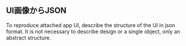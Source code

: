 ## UI画像からJSON
To reproduce attached app UI, describe the structure of the UI in json format.
It is not necessary to describe design or a single object, only an abstract structure.
